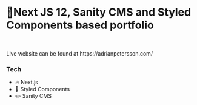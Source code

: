 # 🚀Next JS 12, Sanity CMS and Styled Components based portfolio
<br>
<p> Live website can be found at https://adrianpetersson.com/</p>

### Tech
- 🔥 Next.js
- 🎨 Styled Components
- ✏️ Sanity CMS

